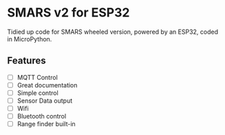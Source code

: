 # SMARS v2 for ESP32

Tidied up code for SMARS wheeled version, powered by an ESP32, coded in MicroPython.

## Features

- [ ] MQTT Control
- [ ] Great documentation
- [ ] Simple control
- [ ] Sensor Data output
- [ ] Wifi
- [ ] Bluetooth control
- [ ] Range finder built-in